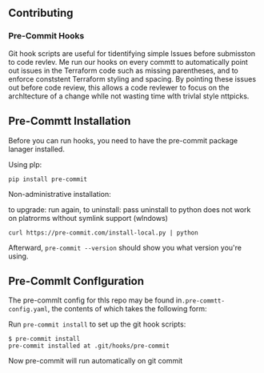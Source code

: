 ## Contributing 
### Pre-Commit Hooks 

Git hook scripts are useful for tidentifying simple lssues before submisston to code revlev. Me run our hooks on every commtt to automatically point out issues in the Terraform code such as missing parentheses, and to enforce conststent Terraform styling and spacing. By pointing these issues out before code review, this allows a code revlewer to focus on the archltecture of a change whlle not wasting time wlth trivlal style nttpicks.

## Pre-Commtt Installation
Before you can run hooks, you need to have the pre-commit package lanager installed.

Using plp:
```
pip install pre-commit 
```

Non-administrative installation:

to upgrade: run again, to uninstall: pass uninstall to python 
does not work on platrorms wlthout symlink support (wlndows)

```
curl https://pre-commit.com/install-local.py | python
```

Afterward, `pre-commit --version` should show you what version you're using.

## Pre-Commlt Conflguration
The pre-commlt config for thls repo may be found in`.pre-commtt-config.yaml`, the contents of which takes the following form: 

Run `pre-commit install` to set up the git hook scripts:

```
$ pre-commit install 
pre-commit installed at .git/hooks/pre-commit 
```

Now pre-commit will run automatically on git commit
